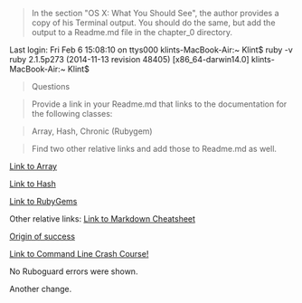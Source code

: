 > In the section "OS X: What You Should See", the author
provides a copy of his Terminal output. You should do the same,
but add the output to a Readme.md file in the chapter_0 directory.

Last login: Fri Feb 6 15:08:10 on ttys000
klints-MacBook-Air:~ Klint$ ruby -v
ruby 2.1.5p273 (2014-11-13 revision 48405) [x86_64-darwin14.0]
klints-MacBook-Air:~ Klint$




> Questions

> Provide a link in your Readme.md that links to the documentation
for the following classes:

> Array, Hash, Chronic (Rubygem)

> Find two other relative links and add those to Readme.md as well.

[Link to Array](http://www.tutorialspoint.com/ruby/ruby_arrays.htm)

[Link to Hash](http://www.tutorialspoint.com/ruby/ruby_hashes.htm)

[Link to RubyGems](https://www.ruby-lang.org/en/libraries/)

Other relative links:
[Link to Markdown Cheatsheet](https://github.com/adam-p/markdown-here/wiki/Markdown-Cheatsheet)

[Origin of success](https://www.youtube.com/watch?v=E_DtXf0xscI)

[Link to Command Line Crash Course!](http://learnrubythehardway.org/book/appendixa.html)

No Ruboguard errors were shown.

Another change.
